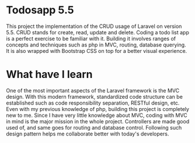 # Todosapp 5.5

This project the implementation of the CRUD usage of Laravel on version 5.5. CRUD stands for create, read, update and delete. Coding a todo list app is a perfect exercise to be familiar with it. Building it involves ranges of concepts and techniques such as php in MVC, routing, database querying. It is also wrapped with Bootstrap CSS on top for a better visual experience.

# What have I learn

One of the most important aspects of the Laravel framework is the MVC design. With this modern framework, standardized code structure can be established such as code responsibility separation, RESTful design, etc. Even with my previous knowledge of php, building this project is completely new to me. Since I have very little knowledge about MVC, coding with MVC in mind is the major mission in the whole project. Controllers are made good used of, and same goes for routing and database control. Following such design pattern helps me collaborate better with today's developers.

